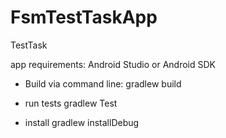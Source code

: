 # FsmTestTaskApp

TestTask

app requirements: Android Studio or Android SDK

- Build via command line:
gradlew build

- run tests
gradlew Test

- install
gradlew installDebug